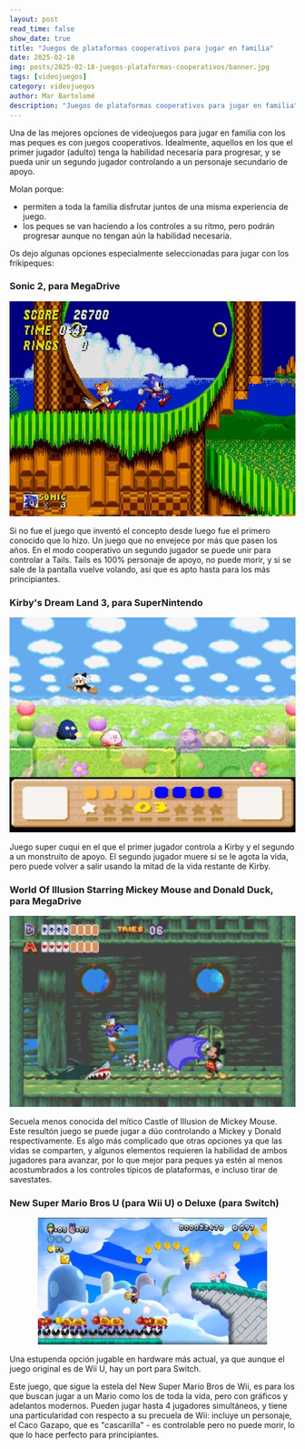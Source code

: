```yaml
---
layout: post
read_time: false
show_date: true
title: "Juegos de plataformas cooperativos para jugar en familia"
date: 2025-02-18
img: posts/2025-02-18-juegos-plataformas-cooperativos/banner.jpg
tags: [videojuegos]
category: videojuegos
author: Mar Bartolomé
description: "Juegos de plataformas cooperativos para jugar en familia"
---
```


Una de las mejores opciones de videojuegos para jugar en familia con los mas peques es con juegos cooperativos. Idealmente, aquellos en los que el primer jugador (adulto) tenga la habilidad necesaria para progresar, y se pueda unir un segundo jugador controlando a un personaje secundario de apoyo.

Molan porque:
- permiten a toda la familia disfrutar juntos de una misma experiencia de juego.
- los peques se van haciendo a los controles a su ritmo, pero podrán progresar aunque no tengan aún la habilidad necesaria.

Os dejo algunas opciones especialmente seleccionadas para jugar con los frikipeques:


### Sonic 2, para MegaDrive

<center><img src='./assets/img/posts/2025-02-18-juegos-plataformas-cooperativos/sonic.jpg' alt='Sonic 2'></center>

Si no fue el juego que inventó el concepto desde luego fue el primero conocido que lo hizo. Un juego que no envejece por más que pasen los años. En el modo cooperativo un segundo jugador se puede unir para controlar a Tails. Tails es 100% personaje de apoyo, no puede morir, y si se sale de la pantalla vuelve volando, así que es apto hasta para los más principiantes.

### Kirby's Dream Land 3, para SuperNintendo

<center><img src='./assets/img/posts/2025-02-18-juegos-plataformas-cooperativos/kirby.jpg' alt='Kirbys Dream Land 3'></center>

Juego super cuqui en el que el primer jugador controla a Kirby y el segundo a un monstruito de apoyo. El segundo jugador muere si se le agota la vida, pero puede volver a salir usando la mitad de la vida restante de Kirby.

### World Of Illusion Starring Mickey Mouse and Donald Duck, para MegaDrive

<center><img src='./assets/img/posts/2025-02-18-juegos-plataformas-cooperativos/woi.jpg' alt='World of Illusion'></center>

Secuela menos conocida del mítico Castle of Illusion de Mickey Mouse. Este resultón juego se puede jugar a dúo controlando a Mickey y Donald respectivamente. Es algo más complicado que otras opciones ya que las vidas se comparten, y algunos elementos requieren la habilidad de ambos jugadores para avanzar, por lo que mejor para peques ya estén al menos acostumbrados a los controles típicos de plataformas, e incluso tirar de savestates.

### New Super Mario Bros U (para Wii U) o Deluxe (para Switch)

<center><img src='./assets/img/posts/2025-02-18-juegos-plataformas-cooperativos/mario.webp' alt='New Super Mario Bros U' style="max-width: 80%"></center>

Una estupenda opción jugable en hardware más actual, ya que aunque el juego original es de Wii U, hay un port para Switch. 

Este juego, que sigue la estela del New Super Mario Bros de Wii, es para los que buscan jugar a un Mario como los de toda la vida, pero con gráficos y adelantos modernos. Pueden jugar hasta 4 jugadores simultáneos, y tiene una particularidad con respecto a su precuela de Wii: incluye un personaje, el Caco Gazapo, que es "cascarilla" - es controlable pero no puede morir, lo que lo hace perfecto para principiantes.

